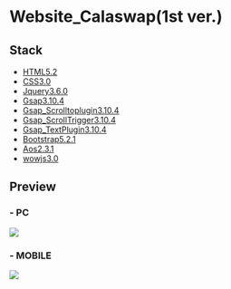 # Website_Calaswap(1st ver.)

## Stack

-   [HTML5.2](https://html.spec.whatwg.org/)
-   [CSS3.0](https://www.w3.org/TR/CSS/)
-   [Jquery3.6.0](https://jquery.com/)
-   [Gsap3.10.4](https://greensock.com/gsap/)
-   [Gsap_Scrolltoplugin3.10.4](https://greensock.com/gsap/)
-   [Gsap_ScrollTrigger3.10.4](https://greensock.com/gsap/)
-   [Gsap_TextPlugin3.10.4](https://greensock.com/gsap/)
-   [Bootstrap5.2.1](https://getbootstrap.com/)
-   [Aos2.3.1](https://michalsnik.github.io/aos/)
-   [wowjs3.0](https://wowjs.uk/)


## Preview

### - PC
<img src="https://github.com/hwang1588/repo_img_src/blob/main/_korfin_calaswap_1st/pc1.png">

### - MOBILE
<img src="https://github.com/hwang1588/repo_img_src/blob/main/_korfin_calaswap_1st/mobile1.png">

